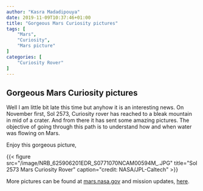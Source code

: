 ```yaml
---
author: "Kasra Madadipouya"
date: 2019-11-09T10:37:46+01:00
title: "Gorgeous Mars Curiosity pictures"
tags: [
    "Mars",
    "Curiosity",
    "Mars picture"
]
categories: [
    "Curiosity Rover"
]
---
```


## Gorgeous Mars Curiosity pictures

Well I am little bit late this time but anyhow it is an interesting news. On November first, Sol 2573, Curiosity rover has reached to a bleak mountain in mid of a crater. And from there it has sent some amazing pictures. The objective of going through this path is to understand how and when water was flowing on Mars.

Enjoy this gorgeous picture,

{{< figure src="/image/NRB_625906201EDR_S0771070NCAM00594M_.JPG" title="Sol 2573 Mars Curiosity Rover" caption="credit: NASA/JPL-Caltech" >}}

More pictures can be found at [mars.nasa.gov](https://mars.nasa.gov/msl/multimedia/raw-images/?order=sol+desc%2Cinstrument_sort+asc%2Csample_type_sort+asc%2C+date_taken+desc&per_page=50&page=0&mission=msl&begin_sol=2573&end_sol=2573) and mission updates, [here](https://mars.nasa.gov/msl/mission-updates/).


